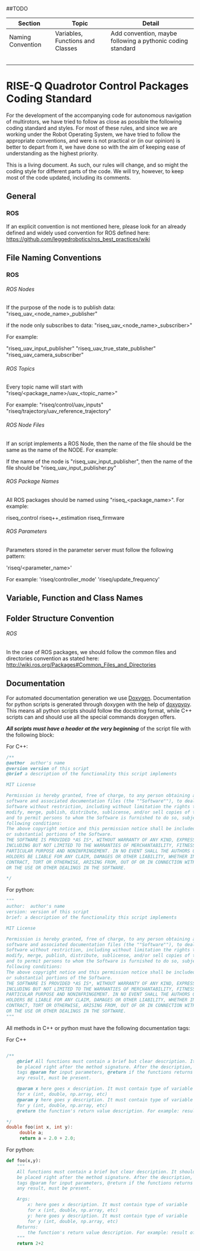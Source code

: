 
##TODO

|Section|Topic|Detail|
|---|---|---|
|Naming Convention| Variables, Functions and Classes| Add convention, maybe following a pythonic coding standard|
||||
||||
||||
||||
||||

# RISE-Q Quadrotor Control Packages Coding Standard

For the development of the accompanying code for autonomous navigation of multirotors, we have tried to follow as close as possible the following coding standard and styles. For most of these rules, and since we are working under the Robot Operating System, we have tried to follow the appropriate conventions, and were is not practical or (in our opinion) is better to depart from it, we have done so with the aim of keeping ease of understanding as the highest priority.

This is a living document. As such, our rules will change, and so might the coding style for different parts of the code. We will try, however, to keep most of the code updated, including its comments.

## General

### ROS

If an explicit convention is not mentioned here, please look for an already defined and widely used convention for ROS defined here: https://github.com/leggedrobotics/ros_best_practices/wiki


## File Naming Conventions

### ROS

###### ROS Nodes

If the purpose of the node is to publish data:
"riseq_uav_<node_name>_publisher"    

if the node only subscribes to data:
"riseq_uav_<node_name>_subscriber>"

For example:

"riseq_uav_input_publisher"
"riseq_uav_true_state_publisher"
"riseq_uav_camera_subscriber"

###### ROS Topics

Every topic name will start with "riseq/<package_name>/uav_<topic_name>"

For example:
"riseq/control/uav_inputs"
"riseq/trajectory/uav_reference_trajectory"

###### ROS Node Files

If an script implements a ROS Node, then the name of the file should be the same as the name of the NODE. For example:

If the name of the node is "riseq_uav_input_publisher", then the name of the file should be "riseq_uav_input_publisher.py"

###### ROS Package Names

All ROS packages should be named using "riseq_<package_name>". For example:

riseq_control
riseq++_estimation
riseq_firmware

###### ROS Parameters

Parameters stored in the parameter server must follow the following pattern:

'riseq/<parameter_name>'

For example:
'riseq/controller_mode'
'riseq/update_frequency'

## Variable, Function and Class Names

## Folder Structure Convention

###### ROS

In the case of ROS packages, we should follow the common files and directories convention as stated here: http://wiki.ros.org/Packages#Common_Files_and_Directories

## Documentation

For automated documentation generation we use [Doxygen](http://www.doxygen.nl/index.html). Documentation for python scripts is generated through doxygen with the help of [doxypypy](https://github.com/Feneric/doxypypy). This means all python scripts should follow the docstring format, while C++ scripts can and should use all the special commands doxygen offers.

***All scripts must have a header at the very beginning*** of the script file with the following block:

For C++:
```cpp
/**
@author  author's name
@version version of this script
@brief a description of the functionality this script implements

MIT License

Permission is hereby granted, free of charge, to any person obtaining a copy of this
software and associated documentation files (the ""Software""), to deal in the 
Software without restriction, including without limitation the rights to use, copy, 
modify, merge, publish, distribute, sublicense, and/or sell copies of the Software, 
and to permit persons to whom the Software is furnished to do so, subject to the 
following conditions:
The above copyright notice and this permission notice shall be included in all copies 
or substantial portions of the Software.
THE SOFTWARE IS PROVIDED *AS IS*, WITHOUT WARRANTY OF ANY KIND, EXPRESS OR IMPLIED, 
INCLUDING BUT NOT LIMITED TO THE WARRANTIES OF MERCHANTABILITY, FITNESS FOR A 
PARTICULAR PURPOSE AND NONINFRINGEMENT. IN NO EVENT SHALL THE AUTHORS OR COPYRIGHT 
HOLDERS BE LIABLE FOR ANY CLAIM, DAMAGES OR OTHER LIABILITY, WHETHER IN AN ACTION OF 
CONTRACT, TORT OR OTHERWISE, ARISING FROM, OUT OF OR IN CONNECTION WITH THE SOFTWARE 
OR THE USE OR OTHER DEALINGS IN THE SOFTWARE.

*/
```

For python:
```python
"""
author:  author's name
version: version of this script
brief: a description of the functionality this script implements

MIT License

Permission is hereby granted, free of charge, to any person obtaining a copy of this
software and associated documentation files (the ""Software""), to deal in the 
Software without restriction, including without limitation the rights to use, copy, 
modify, merge, publish, distribute, sublicense, and/or sell copies of the Software, 
and to permit persons to whom the Software is furnished to do so, subject to the 
following conditions:
The above copyright notice and this permission notice shall be included in all copies 
or substantial portions of the Software.
THE SOFTWARE IS PROVIDED *AS IS*, WITHOUT WARRANTY OF ANY KIND, EXPRESS OR IMPLIED, 
INCLUDING BUT NOT LIMITED TO THE WARRANTIES OF MERCHANTABILITY, FITNESS FOR A 
PARTICULAR PURPOSE AND NONINFRINGEMENT. IN NO EVENT SHALL THE AUTHORS OR COPYRIGHT 
HOLDERS BE LIABLE FOR ANY CLAIM, DAMAGES OR OTHER LIABILITY, WHETHER IN AN ACTION OF 
CONTRACT, TORT OR OTHERWISE, ARISING FROM, OUT OF OR IN CONNECTION WITH THE SOFTWARE 
OR THE USE OR OTHER DEALINGS IN THE SOFTWARE.
"""
```

All methods in C++ or python must have the following documentation tags:

For C++
```cpp

/**
    @brief All functions must contain a brief but clear description. It should
    be placed right after the method signature. After the description, the 
    tags @param for input parameters, @return if the functions returns
    any result, must be present.

    @param x here goes x description. It must contain type of variable 
    for x (int, double, np.array, etc)
    @param y here goes y description. It must contain type of variable 
    for y (int, double, np.array, etc)
    @return the function's return value description. For example: result of 2+2 

*/
double foo(int x, int y):
     double a;
     return a = 2.0 + 2.0;
```

For python:
```python
def foo(x,y):
    """
    All functions must contain a brief but clear description. It should
    be placed right after the method signature. After the description, the 
    tags @param for input parameters, @return if the functions returns
    any result, must be present.

    Args:
        x: here goes x description. It must contain type of variable 
        for x (int, double, np.array, etc)
        y: here goes y description. It must contain type of variable 
        for y (int, double, np.array, etc)
    Returns:
        the function's return value description. For example: result of 2+2 
    """
    return 2+2
```







